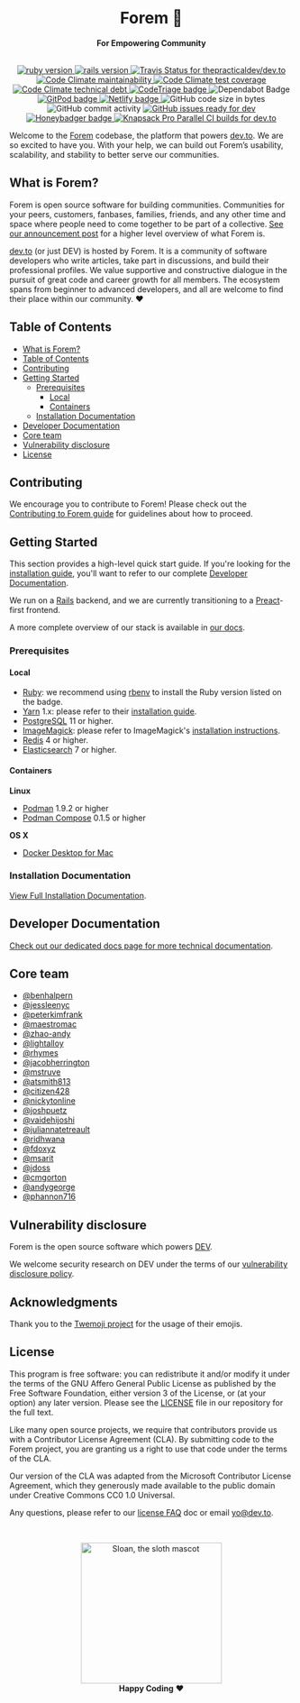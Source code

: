 <div align="center">
  <br>
  <h1>Forem 🌱</h1>
  <strong>For Empowering Community</strong>
</div>
<br>
<p align="center">
  <a href="https://www.ruby-lang.org/en/">
    <img src="https://img.shields.io/badge/Ruby-v2.7.1-green.svg" alt="ruby version">
  </a>
  <a href="http://rubyonrails.org/">
    <img src="https://img.shields.io/badge/Rails-v6.0.3-brightgreen.svg" alt="rails version">
  </a>
  <a href="https://travis-ci.com/thepracticaldev/dev.to">
    <img src="https://travis-ci.com/thepracticaldev/dev.to.svg?branch=master" alt="Travis Status for thepracticaldev/dev.to">
  </a>
  <a href="https://codeclimate.com/github/thepracticaldev/dev.to/maintainability">
    <img src="https://api.codeclimate.com/v1/badges/ce45bf63293073364bcb/maintainability" alt="Code Climate maintainability">
  </a>
  <a href="https://codeclimate.com/github/thepracticaldev/dev.to/test_coverage">
    <img src="https://api.codeclimate.com/v1/badges/ce45bf63293073364bcb/test_coverage" alt="Code Climate test coverage">
  </a>
  <a href="https://codeclimate.com/github/thepracticaldev/dev.to/trends/technical_debt">
    <img src="https://img.shields.io/codeclimate/tech-debt/thepracticaldev/dev.to" alt="Code Climate technical debt">
  </a>
  <a href="https://www.codetriage.com/thepracticaldev/dev.to">
    <img src="https://www.codetriage.com/thepracticaldev/dev.to/badges/users.svg" alt="CodeTriage badge">
  </a>
  <img src="https://badgen.net/dependabot/forem/forem?icon=dependabot" alt="Dependabot Badge">
  <a href="https://gitpod.io/from-referrer/">
    <img src="https://img.shields.io/badge/setup-automated-blue?logo=gitpod" alt="GitPod badge">
  </a>
  <a href="https://app.netlify.com/sites/devto/deploys">
    <img src="https://api.netlify.com/api/v1/badges/e5dbe779-7bca-4390-80b9-6e678b4806a3/deploy-status" alt="Netlify badge">
  </a>
  <img src="https://img.shields.io/github/languages/code-size/thepracticaldev/dev.to" alt="GitHub code size in bytes">
  <img src="https://img.shields.io/github/commit-activity/w/thepracticaldev/dev.to" alt="GitHub commit activity">
  <a href="https://github.com/thepracticaldev/dev.to/issues?q=is%3Aissue+is%3Aopen+label%3A%22ready+for+dev%22">
    <img src="https://img.shields.io/github/issues/thepracticaldev/dev.to/ready for dev" alt="GitHub issues ready for dev">
  </a>
  <a href="https://app.honeybadger.io/project/Pl5JzZB5ax">
    <img src="https://img.shields.io/badge/honeybadger-active-informational" alt="Honeybadger badge">
  </a>
  <a href="https://knapsackpro.com/dashboard/organizations/1142/projects/1022/test_suites/1434/builds">
    <img src="https://img.shields.io/badge/Knapsack%20Pro-Parallel%20%2F%20dev.to-%230074ff" alt="Knapsack Pro Parallel CI builds for dev.to" style="max-width:100%;">
  </a>
</p>

Welcome to the [Forem](https://forem.com) codebase, the platform that powers
[dev.to](https://dev.to). We are so excited to have you. With your help, we can
build out Forem’s usability, scalability, and stability to better serve our
communities.

## What is Forem?

Forem is open source software for building communities. Communities for your
peers, customers, fanbases, families, friends, and any other time and space
where people need to come together to be part of a collective.
[See our announcement post](https://dev.to/devteam/for-empowering-community-2k6h)
for a higher level overview of what Forem is.

[dev.to](https://dev.to) (or just DEV) is hosted by Forem. It is a community of
software developers who write articles, take part in discussions, and build
their professional profiles. We value supportive and constructive dialogue in
the pursuit of great code and career growth for all members. The ecosystem spans
from beginner to advanced developers, and all are welcome to find their place
within our community. ❤️

## Table of Contents

- [What is Forem?](#what-is-forem)
- [Table of Contents](#table-of-contents)
- [Contributing](#contributing)
- [Getting Started](#getting-started)
  - [Prerequisites](#prerequisites)
    - [Local](#local)
    - [Containers](#containers)
  - [Installation Documentation](#installation-documentation)
- [Developer Documentation](#developer-documentation)
- [Core team](#core-team)
- [Vulnerability disclosure](#vulnerability-disclosure)
- [License](#license)

## Contributing

We encourage you to contribute to Forem! Please check out the
[Contributing to Forem guide](CONTRIBUTING.md) for guidelines about how to
proceed.

## Getting Started

This section provides a high-level quick start guide. If you're looking for the
[installation guide](https://docs.forem.com/installation/), you'll want to refer
to our complete [Developer Documentation](https://docs.forem.com/).

We run on a [Rails](https://rubyonrails.org/) backend, and we are currently
transitioning to a [Preact](https://preactjs.com/)-first frontend.

A more complete overview of our stack is available in
[our docs](https://docs.forem.com/technical-overview/).

### Prerequisites

#### Local

- [Ruby](https://www.ruby-lang.org/en/): we recommend using
  [rbenv](https://github.com/rbenv/rbenv) to install the Ruby version listed on
  the badge.
- [Yarn](https://yarnpkg.com/) 1.x: please refer to their
  [installation guide](https://classic.yarnpkg.com/en/docs/install).
- [PostgreSQL](https://www.postgresql.org/) 11 or higher.
- [ImageMagick](https://imagemagick.org/): please refer to ImageMagick's
  [installation instructions](https://imagemagick.org/script/download.php).
- [Redis](https://redis.io/) 4 or higher.
- [Elasticsearch](https://www.elastic.co) 7 or higher.

#### Containers

**Linux**

- [Podman](https://github.com/containers/libpod) 1.9.2 or higher
- [Podman Compose](https://github.com/containers/podman-compose) 0.1.5 or higher

**OS X**

- [Docker Desktop for Mac](https://docs.docker.com/docker-for-mac/install/)

### Installation Documentation

[View Full Installation Documentation](https://docs.forem.com/installation/).

## Developer Documentation

[Check out our dedicated docs page for more technical documentation](https://docs.forem.com).

## Core team

- [@benhalpern](https://dev.to/ben)
- [@jessleenyc](https://dev.to/jess)
- [@peterkimfrank](https://dev.to/peter)
- [@maestromac](https://dev.to/maestromac)
- [@zhao-andy](https://dev.to/andy)
- [@lightalloy](https://dev.to/lightalloy)
- [@rhymes](https://dev.to/rhymes)
- [@jacobherrington](https://dev.to/jacobherrington)
- [@mstruve](https://dev.to/molly_struve)
- [@atsmith813](https://dev.to/atsmith813)
- [@citizen428](https://dev.to/citizen428)
- [@nickytonline](https://dev.to/nickytonline)
- [@joshpuetz](http://dev.to/joshpuetz)
- [@vaidehijoshi](https://dev.to/vaidehijoshi)
- [@juliannatetreault](https://dev.to/juliannatetreault)
- [@ridhwana](https://dev.to/ridhwana)
- [@fdoxyz](https://dev.to/fdoxyz)
- [@msarit](https://dev.to/msarit)
- [@jdoss](https://dev.to/jdoss)
- [@cmgorton](https://dev.to/coffeecraftcode)
- [@andygeorge](https://dev.to/andygeorge)
- [@phannon716](https://dev.to/phannon716)

## Vulnerability disclosure

Forem is the open source software which powers [DEV](https://dev.to).

We welcome security research on DEV under the terms of our
[vulnerability disclosure policy](https://dev.to/security).

## Acknowledgments

Thank you to the [Twemoji project](https://github.com/twitter/twemoji) for the usage of their emojis.

## License

This program is free software: you can redistribute it and/or modify it under
the terms of the GNU Affero General Public License as published by the Free
Software Foundation, either version 3 of the License, or (at your option) any
later version. Please see the [LICENSE](./LICENSE.md) file in our repository for
the full text.

Like many open source projects, we require that contributors provide us with a
Contributor License Agreement (CLA). By submitting code to the Forem project,
you are granting us a right to use that code under the terms of the CLA.

Our version of the CLA was adapted from the Microsoft Contributor License
Agreement, which they generously made available to the public domain under
Creative Commons CC0 1.0 Universal.

Any questions, please refer to our
[license FAQ](https://docs.forem.com/licensing/) doc or email yo@dev.to.

<br>

<p align="center">
  <img alt="Sloan, the sloth mascot" width="250px" src="https://thepracticaldev.s3.amazonaws.com/uploads/user/profile_image/31047/af153cd6-9994-4a68-83f4-8ddf3e13f0bf.jpg">
  <br>
  <strong>Happy Coding</strong> ❤️
</p>
